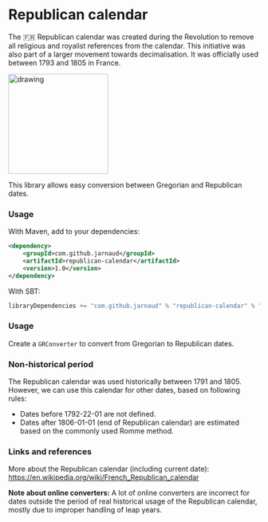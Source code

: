 # Republican calendar

The :fr: Republican calendar was created during the Revolution to remove all
religious and royalist references from the calendar. 
This initiative was also part of a larger movement towards decimalisation.
It was officially used between 1793 and 1805 in France.

<img src="https://upload.wikimedia.org/wikipedia/commons/thumb/6/65/Calendrier-republicain-debucourt2.jpg/800px-Calendrier-republicain-debucourt2.jpg" alt="drawing" width="200"/>

This library allows easy conversion between Gregorian and Republican dates.

### Usage

With Maven, add to your dependencies:

```xml
<dependency>
    <groupId>com.github.jarnaud</groupId>
    <artifactId>republican-calendar</artifactId>
    <version>1.0</version>
</dependency>
```

With SBT:

```sbt
libraryDependencies += "com.github.jarnaud" % "republican-calendar" % "1.0"
```

### Usage

Create a `GRConverter` to convert from Gregorian to Republican dates.


### Non-historical period

The Republican calendar was used historically between 1791 and 1805.
However, we can use this calendar for other dates, based on following rules:

- Dates before 1792-22-01 are not defined.
- Dates after 1806-01-01 (end of Republican calendar) are estimated based on the commonly used Romme method.

### Links and references

More about the Republican calendar (including current date): 
https://en.wikipedia.org/wiki/French_Republican_calendar

**Note about online converters:**
A lot of online converters are incorrect for dates outside the period of real historical
usage of the Republican calendar, mostly due to improper handling of leap years.
